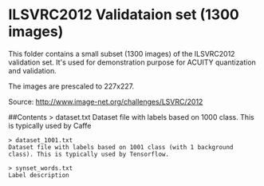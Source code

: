 # ILSVRC2012 Validataion set (1300 images)

This folder contains a small subset (1300 images) of the ILSVRC2012 validation set.
It's used for demonstration purpose for ACUITY quantization and validation.

The images are prescaled to 227x227.

Source: http://www.image-net.org/challenges/LSVRC/2012

##Contents
    > dataset.txt 
    Dataset file with labels based on 1000 class. This is typically used by Caffe

    > dataset_1001.txt
    Dataset file with labels based on 1001 class (with 1 background class). This is typically used by Tensorflow.

    > synset_words.txt
    Label description
